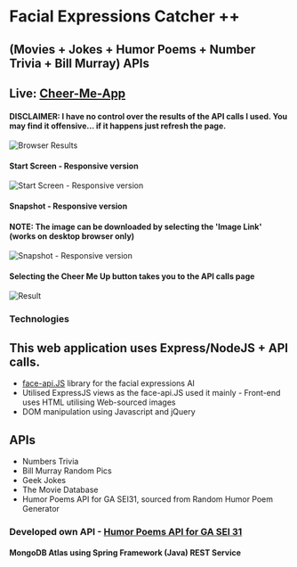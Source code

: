 # Facial Expressions Catcher ++ 

## (Movies + Jokes + Humor Poems + Number Trivia + Bill Murray) APIs

Live: [Cheer-Me-App](https://cheer-me-app.herokuapp.com)
------------

#### DISCLAIMER: I have no control over the results of the API calls I used. You may find it offensive... if it happens just refresh the page.
![Browser Results](browser.png "Browser Results")

#### Start Screen - Responsive version
![Start Screen - Responsive version](startscreen.png "Start Screen")

#### Snapshot - Responsive version

#### NOTE: The image can be downloaded by selecting the 'Image Link' (works on desktop browser only)
![Snapshot - Responsive version](snapshot.png "Snapshot")

#### Selecting the Cheer Me Up button takes you to the API calls page
![Result](browser1.png "Result")

### Technologies 

## This web application uses Express/NodeJS + API calls. 

  * [face-api.JS](https://github.com/justadudewhohacks/face-api.js?files=1) library for the facial expressions AI
  * Utilised ExpressJS views as the face-api.JS used it mainly - Front-end uses HTML utilising Web-sourced images
  * DOM manipulation using Javascript and jQuery
  
## APIs
 
  * Numbers Trivia
  * Bill Murray Random Pics
  * Geek Jokes
  * The Movie Database
  * Humor Poems API for GA SEI31, sourced from Random Humor Poem Generator

### Developed own API - [Humor Poems API for GA SEI 31](https://github.com/mmborres/ga-poems-java-spring-mongo/blob/master/README.md)

#### MongoDB Atlas using Spring Framework (Java) REST Service
